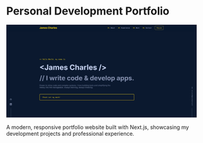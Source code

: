 # Personal Development Portfolio

<p align="center">
    <img src=".github/readme.webp" alt="Portfolio Preview" />
</p>

A modern, responsive portfolio website built with Next.js, showcasing my development projects and professional experience.

